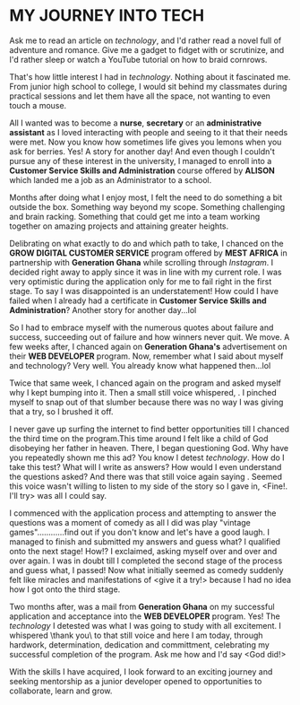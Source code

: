 # MY JOURNEY INTO TECH

Ask me to read an article on _technology_, and I'd rather read a novel full of adventure and romance. Give me a gadget to fidget with or scrutinize, and I'd rather sleep or watch a YouTube tutorial on how to braid cornrows.

That's how little interest I had in _technology_. Nothing about it fascinated me. From junior high school to college, I would sit behind my classmates during practical sessions and let them have all the space, not wanting to even touch a mouse.

All I wanted was to become a **nurse**, **secretary** or an **administrative assistant** as I loved interacting with people and seeing to it that their needs were met. Now you know how sometimes life gives you lemons when you ask for berries. Yes! A story for another day! And even though I couldn't pursue any of these interest in the university, I managed to enroll into a **Customer Service Skills and Administration** course offered by **ALISON** which landed me a job as an Administrator to a school.

Months after doing what I enjoy most, I felt the need to do something a bit outside the box. Something way beyond my scope. Something challenging and brain racking. Something that could get me into a team working together on amazing projects and attaining greater heights.

Delibrating on what exactly to do and which path to take, I chanced on the **GROW DIGITAL CUSTOMER SERVICE** program offered by **MEST AFRICA** in partnership with **Generation Ghana** while scrolling through _Instagram_. I decided right away to apply since it was in line with my current role. I was very optimistic during the application only for me to fail right in the first stage. To say I was disappointed is an understatement! How could I have failed when I already had a certificate in **Customer Service Skills and Administration**? Another story for another day...lol

So I had to embrace myself with the numerous quotes about failure and success, succeeding out of failure and how winners never quit. We move. A few weeks after, I chanced again on **Generation Ghana's** advertisement on their **WEB DEVELOPER** program. Now, remember what I said about myself and technology? Very well. You already know what happened then...lol

Twice that same week, I chanced again on the program and asked myself why I kept bumping into it. Then a small still voice whispered, <give this a try>. I pinched myself to snap out of that slumber because there was no way I was giving that a try, so I brushed it off.

I never gave up surfing the internet to find better opportunities till I chanced the third time on the program.This time around I felt like a child of God disobeying her father in heaven. There, I began questioning God. Why have you repeatedly shown me this ad? You know I detest _technology_. How do I take this test? What will I write as answers? How would I even understand the questions asked? And there was that still voice again saying <give this a try> . Seemed this voice wasn't willing to listen to my side of the story so I gave in, <Fine!. I'll try> was all I could say.

I commenced with the application process and attempting to answer the questions was a moment of comedy as all I did was play "vintage games"............find out if you don't know and let's have a good laugh. I managed to finish and submitted my answers and guess what? I qualified onto the next stage! How!? I exclaimed, asking myself over and over and over again. I was in doubt till I completed the second stage of the process and guess what, I passed! Now what initially seemed as comedy suddenly felt like miracles and manifestations of <give it a try!> because I had no idea how I got onto the third stage.

Two months after, was a mail from **Generation Ghana** on my successful application and acceptance into the **WEB DEVELOPER** program. Yes! The _technology_ I detested was what I was going to study with all excitement. I whispered \thank you\ to that still voice and here I am today, through hardwork, determination, dedication and committment, celebrating my successful completion of the program. Ask me how and I'd say <God did!>

With the skills I have acquired, I look forward to an exciting journey and seeking mentorship as a junior developer opened to opportunities to collaborate, learn and grow.
